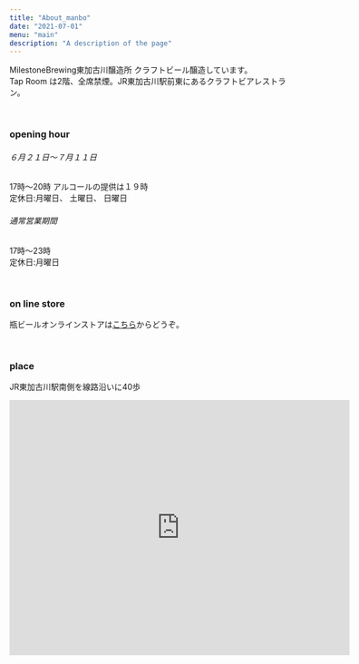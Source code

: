 ```yaml
---
title: "About_manbo"
date: "2021-07-01"
menu: "main"
description: "A description of the page"
---
```


MilestoneBrewing東加古川醸造所 クラフトビール醸造しています。  
Tap Room は2階、全席禁煙。JR東加古川駅前東にあるクラフトビアレストラン。 

<br/>

### opening hour

###### ６月２１日〜７月１１日

17時～20時  アルコールの提供は１９時  
定休日:月曜日、 土曜日、 日曜日

###### 通常営業期間

17時～23時  
定休日:月曜日 

<br/>

### on line store

瓶ビールオンラインストアは[こちら](http://milestonebrewing.stores.jp)からどうぞ。

<br/>

### place

JR東加古川駅南側を線路沿いに40歩

<iframe src="https://www.google.com/maps/embed?pb=!1m14!1m8!1m3!1d13113.639903689043!2d134.8692989!3d34.745264!3m2!1i1024!2i768!4f13.1!3m3!1m2!1s0x0%3A0xb0cf55131056e3b!2z77ytaWxlc3RvbmUg77yicmV3aW5nIOadseWKoOWPpOW3nemGuOmAoOaJgA!5e0!3m2!1sja!2sjp!4v1625355640546!5m2!1sja!2sjp" width="600" height="450" style="border:0;" allowfullscreen="" loading="lazy"></iframe>
